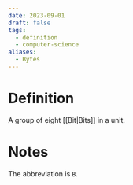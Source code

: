 ```yaml
---
date: 2023-09-01
draft: false
tags:
  - definition
  - computer-science
aliases:
  - Bytes
---
```

# Definition

A group of eight [[Bit|Bits]] in a unit.

# Notes

The abbreviation is `B`.